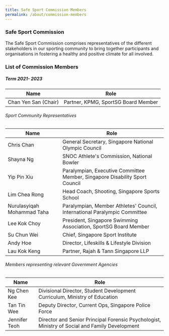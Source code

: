 ```yaml
---
title: Safe Sport Commission Members
permalink: /about/commission-members
---
```

### Safe Sport Commission 

The Safe Sport Commission comprises representatives of the different stakeholders in our sporting community to bring together participants and organisations in fostering a healthy and positive climate for all involved.

### List of Commission Members 
##### Term 2021- 2023


| Name | Role| 
| -------- | -------- |
| Chan Yen San (Chair)     | Partner, KPMG, SportSG Board Member|   

###### Sport Community Representatives

| Name | Role| 
| -------- | -------- |
| Chris Chan     | General Secretary, Singapore National Olympic Council     |
| Shayna Ng     | SNOC Athlete's Commission, National Bowler     | 
| Yip Pin Xiu     | Paralympian, Executive Committee Member, Singapore Disability Sport Council     |
| Lim Chea Rong     | Head Coach, Shooting, Singapore Sports School     |
| Nurulasyiqah Mohammad Taha     | Paralympian, Member Athletes' Council, International Paralympic Committee     |   
| Lee Kok Choy     | President, Singapore Swimming Association, SportSG Board Member     | 
 | Su Chun Wei     | Chief, Singapore Sport Institute     | 
 | Andy Hoe     | Director, Lifeskills & Lifestyle Division     | 
| Lau Kok Keng     | Partner, Rajah & Tann Singapore LLP     | 

###### Members representing relevant Government Agencies

| Name | Role| 
| -------- | -------- |
| Ng Chen Kee   | Divisional Director, Student Development Curriculum, Ministry of Education   |
| Tan Tin Wee  | Deputy Director, Current Ops, Singapore Police Force    |  
| Jennifer Teoh   | Director and Senior Principal Forensic Psychologist, Ministry of Social and Family Development    | 